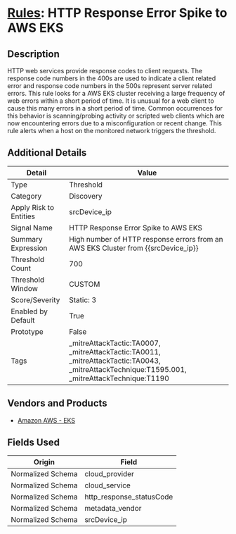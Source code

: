 # [Rules](README.md): HTTP Response Error Spike to AWS EKS

## Description
HTTP web services provide response codes to client requests. The response code numbers in the 400s are used to indicate a client related error and response code numbers in the 500s represent server related errors. This rule looks for a AWS EKS cluster receiving a large frequency of web errors within a short period of time. It is unusual for a web client to cause this many errors in a short period of time. Common occurrences for this behavior is scanning/probing activity or scripted web clients which are now encountering errors due to a misconfiguration or recent change. This rule alerts when a host on the monitored network triggers the threshold.

## Additional Details
|Detail|Value|
|----|----|
|Type|Threshold|
|Category|Discovery|
|Apply Risk to Entities|srcDevice_ip|
|Signal Name|HTTP Response Error Spike to AWS EKS|
|Summary Expression|High number of HTTP response errors from an AWS EKS Cluster from {{srcDevice_ip}}|
|Threshold Count|700|
|Threshold Window|CUSTOM|
|Score/Severity|Static: 3|
|Enabled by Default|True|
|Prototype|False|
|Tags|_mitreAttackTactic:TA0007, _mitreAttackTactic:TA0011, _mitreAttackTactic:TA0043, _mitreAttackTechnique:T1595.001, _mitreAttackTechnique:T1190|
## Vendors and Products
- [Amazon AWS - EKS](../products/234ec2b5-4142-4837-bc78-95da8a2db81a.md)


## Fields Used

|Origin|Field|
|----|----|
|Normalized Schema|cloud_provider|
|Normalized Schema|cloud_service|
|Normalized Schema|http_response_statusCode|
|Normalized Schema|metadata_vendor|
|Normalized Schema|srcDevice_ip|


